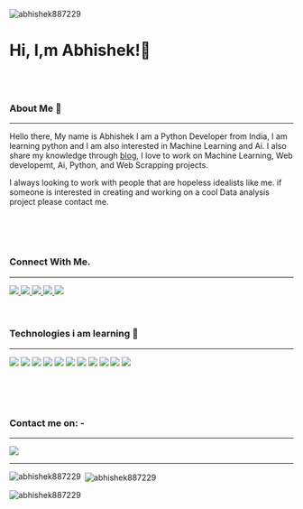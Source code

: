<p align="left"> <img src="https://komarev.com/ghpvc/?username=abhishek887229&label=Profile%20views&color=0e75b6&style=for-the-badge" alt="abhishek887229" /> </p>
<h1> Hi, I,m Abhishek!👋</h1>
<br>
<br>
<h3>About Me 🧑</h3>
<hr>
<p>
Hello there, My name is Abhishek I am a Python Developer from India, I am learning python and I am also interested in Machine Learning and Ai. I also share my knowledge through <a href="https://medium.com/@abhishekkr9455">blog</a>, I love to work on Machine Learning, Web developemt, Ai, Python, and Web Scrapping projects. <br>
	
I always looking to work with people that are hopeless idealists like me. if someone is interested in creating and working on a cool Data analysis project please contact me.
</p>
<br>
<br>
<br>

<h3>Connect  With Me. </h3>
<hr>
<a href="https://twitter.com/Abhishe91081609" target="_blank" rel="noopener noreferrer">
  <img src="https://img.shields.io/badge/Twitter-1DA1F2?style=for-the-badge&logo=twitter&logoColor=white" />
</a>

<a href="https://www.linkedin.com/in/abhishek887229/" target="_blank" rel="noopener noreferrer">
  <img src="https://img.shields.io/badge/LinkedIn-0077B5?style=for-the-badge&logo=linkedin&logoColor=white" />
</a>
<a href="https://www.kaggle.com/iottech" target="_blank" rel="noopener noreferrer">
  <img src="https://img.shields.io/badge/Kaggle-20BEFF?style=for-the-badge&logo=Kaggle&logoColor=white" />
</a>


<a href="https://medium.com/@abhishekkr9455" target="_blank" rel="noopener noreferrer">
  <img src="https://img.shields.io/badge/Medium-12100E?style=for-the-badge&logo=medium&logoColor=white" />
</a>

<a href="https://www.hackerrank.com/abhishekkr9455?hr_r=1" target="_blank" rel="noopener noreferrer">
  <img src="https://img.shields.io/badge/-Hackerrank-2EC866?style=for-the-badge&logo=HackerRank&logoColor=white" />
</a>
<br>
<br>
<br>
<h3>Technologies i am learning 🤖</h3>
<hr>
<p align='Left'><img src="https://img.shields.io/badge/Python-FFD43B?style=for-the-badge&logo=python&logoColor=blue">
<img src="https://img.shields.io/badge/MySQL-005C84?style=for-the-badge&logo=mysql&logoColor=white">
<img src="https://img.shields.io/badge/Selenium-43B02A?style=for-the-badge&logo=Selenium&logoColor=white">
<img src="https://img.shields.io/badge/Microsoft_Excel-217346?style=for-the-badge&logo=microsoft-excel&logoColor=white">
<img src="https://img.shields.io/badge/Tableau-E97627?style=for-the-badge&logo=Tableau&logoColor=white">
<img src="https://img.shields.io/badge/PowerBI-F2C811?style=for-the-badge&logo=Power%20BI&logoColor=white">
<img src="https://img.shields.io/badge/Colab-F9AB00?style=for-the-badge&logo=googlecolab&color=525252">
<img src="https://img.shields.io/badge/Pandas-2C2D72?style=for-the-badge&logo=pandas&logoColor=white">
<img src="https://img.shields.io/badge/Numpy-777BB4?style=for-the-badge&logo=numpy&logoColor=white">
<img src="https://img.shields.io/badge/scikit_learn-F7931E?style=for-the-badge&logo=scikit-learn&logoColor=white">
<img src="https://img.shields.io/badge/C%2B%2B-00599C?style=for-the-badge&logo=c%2B%2B&logoColor=white">
</p>	
<br>
<br><br>
<h3>Contact me on: -</h3> 
<hr>

<a href = "mailto:abhishek.a9455@gmail.com?subject = Connection&body = hello there">
<img src="https://img.shields.io/badge/Gmail-D14836?style=for-the-badge&logo=gmail&logoColor=white">
</a>
<hr>


<p><img align="left" src="https://github-readme-stats.vercel.app/api/top-langs?username=abhishek887229&theme=algolia" show_icons=true&locale=en&layout=compact" alt="abhishek887229" /></p>

<p>&nbsp;<img align="center" src="https://github-readme-stats.vercel.app/api?username=abhishek887229&theme=algolia" show_icons=true&locale=en" alt="abhishek887229" /></p>

<p><img align="center" src="https://github-readme-streak-stats.herokuapp.com/?user=abhishek887229&theme=algolia" alt="abhishek887229" /></p>

